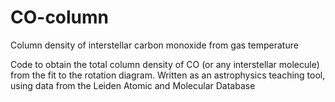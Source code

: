 # CO-column
Column density of interstellar carbon monoxide from gas temperature

Code to obtain the total column density of CO (or any interstellar molecule) from the fit to the rotation diagram.
Written as an astrophysics teaching tool, using data from the Leiden Atomic and Molecular Database
